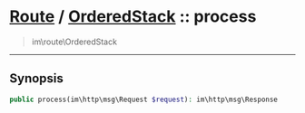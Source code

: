 # [Route](route.md) / [OrderedStack](route-OrderedStack.md) :: process
 > im\route\OrderedStack
____

## Synopsis
```php
public process(im\http\msg\Request $request): im\http\msg\Response
```
